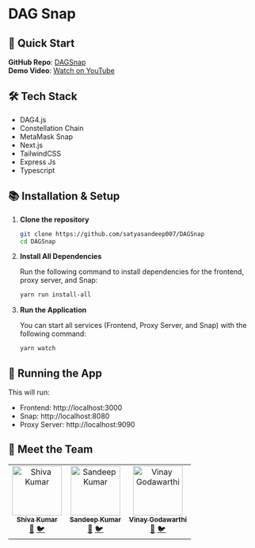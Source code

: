# DAG Snap

## 🚀 Quick Start

**GitHub Repo**: [DAGSnap](https://github.com/satyasandeep007/DAGSnap)  
**Demo Video**: [Watch on YouTube](https://www.youtube.com)

## 🛠️ Tech Stack

- DAG4.js
- Constellation Chain
- MetaMask Snap
- Next.js
- TailwindCSS
- Express Js
- Typescript

## 📚 Installation & Setup

1. **Clone the repository**

   ```bash
   git clone https://github.com/satyasandeep007/DAGSnap
   cd DAGSnap
   ```

2. **Install All Dependencies**

   Run the following command to install dependencies for the frontend, proxy server, and Snap:

   ```bash
   yarn run install-all
   ```

3. **Run the Application**

   You can start all services (Frontend, Proxy Server, and Snap) with the following command:

   ```bash
   yarn watch
   ```

## 🚀 Running the App

This will run:

- Frontend: http://localhost:3000
- Snap: http://localhost:8080
- Proxy Server: http://localhost:9090

## 👥 Meet the Team

<table>
  <tr>
    <td align="center">
      <a href="https://github.com/shivamangina">
        <img src="https://github.com/shivamangina.png" width="100px;" alt="Shiva Kumar"/><br />
        <sub><b>Shiva Kumar</b></sub>
      </a><br />
      <a href="https://www.linkedin.com/in/shivamangina/" title="LinkedIn">💼</a>
      <a href="https://twitter.com/shivakmangina" title="Twitter">🐦</a>
    </td>
    <td align="center">
      <a href="https://github.com/satyasandeep007">
        <img src="https://github.com/satyasandeep007.png" width="100px;" alt="Sandeep Kumar"/><br />
        <sub><b>Sandeep Kumar</b></sub>
      </a><br />
      <a href="https://www.linkedin.com/in/satyasandeep" title="LinkedIn">💼</a>
      <a href="https://twitter.com/satyasandeep76" title="Twitter">🐦</a>
    </td>
    <td align="center">
      <a href="https://github.com/vinay4656">
        <img src="https://github.com/vinay4656.png" width="100px;" alt="Vinay Godawarthi"/><br />
        <sub><b>Vinay Godawarthi</b></sub>
      </a><br />
      <a href="https://www.linkedin.com/in/vinaygodawarthi/" title="LinkedIn">💼</a>
      <a href="https://twitter.com/vinaygodawarthi" title="Twitter">🐦</a>
    </td>
  </tr>
</table>
